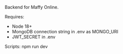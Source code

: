 Backend for Maffy Online.

Requires:
- Node 18+
- MongoDB connection string in .env as MONGO_URI
- JWT_SECRET in .env

Scripts: npm run dev
